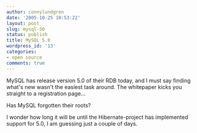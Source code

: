 ```yaml
---
author: connylundgren
date: '2005-10-25 10:53:22'
layout: post
slug: mysql-50
status: publish
title: MySQL 5.0
wordpress_id: '13'
categories:
- open source
comments: true
---
```


MySQL has release version 5.0 of their RDB today, and I must say finding
what's new wasn't the easiest task around. The whitepaper kicks you straight
to a registration page...

Has MySQL forgotten their roots?

I wonder how long it will be until the Hibernate-project has implemented
support for 5.0, I am guessing just a couple of days.

